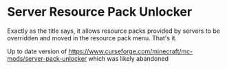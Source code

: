 # Server Resource Pack Unlocker
Exactly as the title says, it allows resource packs provided by servers to be overridden and moved in the resource pack menu. That's it.

Up to date version of https://www.curseforge.com/minecraft/mc-mods/server-pack-unlocker which was likely abandoned
